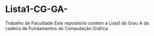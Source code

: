 # Lista1-CG-GA-
Trabalho de Faculdade
Este repositório contem a Lista1 do Grau A da cadeira de Fundamentos de Computação Gráfica
